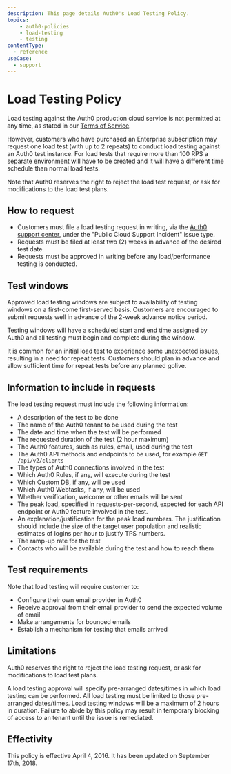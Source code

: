 ```yaml
---
description: This page details Auth0's Load Testing Policy.
topics:
    - auth0-policies
    - load-testing
    - testing
contentType:
  - reference
useCase:
  - support
---
```


# Load Testing Policy

Load testing against the Auth0 production cloud service is not permitted at any time, as stated in our [Terms of Service](https://auth0.com/terms).

However, customers who have purchased an Enterprise subscription may request one load test (with up to 2 repeats) to conduct load testing against an Auth0 test instance. For load tests that require more than 100 RPS a separate environment will have to be created and it will have a different time schedule than normal load tests.

Note that Auth0 reserves the right to reject the load test request, or ask for modifications to the load test plans.
## How to request

* Customers must file a load testing request in writing, via the [Auth0 support center](${env.DOMAIN_URL_SUPPORT}), under the "Public Cloud Support Incident" issue type.
* Requests must be filed at least two (2) weeks in advance of the desired test date.
* Requests must be approved in writing before any load/performance testing is conducted.

## Test windows
Approved load testing windows are subject to availability of testing windows on a first-come first-served basis. Customers are encouraged to submit requests well in advance of the 2-week advance notice period.

Testing windows will have a scheduled start and end time assigned by Auth0 and all testing must begin and complete during the window.

It is common for an initial load test to experience some unexpected issues, resulting in a need for repeat tests.  Customers should plan in advance and allow sufficient time for repeat tests before any planned golive.

## Information to include in requests
The load testing request must include the following information:

* A description of the test to be done
* The name of the Auth0 tenant to be used during the test
* The date and time when the test will be performed
* The requested duration of the test (2 hour maximum)
* The Auth0 features, such as rules, email, used during the test
* The Auth0 API methods and endpoints to be used, for example `GET /api/v2/clients`
* The types of Auth0 connections involved in the test
* Which Auth0 Rules, if any, will execute during the test
* Which Custom DB, if any, will be used
* Which Auth0 Webtasks, if any, will be used
* Whether verification, welcome or other emails will be sent
* The peak load, specified in requests-per-second, expected for each API endpoint or Auth0 feature involved in the test.
* An explanation/justification for the peak load numbers.  The justification should include the size of the target user population and realistic estimates of logins per hour to justify TPS numbers.
* The ramp-up rate for the test
* Contacts who will be available during the test and how to reach them

## Test requirements
Note that load testing will require customer to:

* Configure their own email provider in Auth0
* Receive approval from their email provider to send the expected volume of email
* Make arrangements for bounced emails
* Establish a mechanism for testing that emails arrived

## Limitations
Auth0 reserves the right to reject the load testing request, or ask for modifications to load test plans.

A load testing approval will specify pre-arranged dates/times in which load testing can be performed.  All load testing must be limited to those pre-arranged dates/times. Load testing windows will be a maximum of 2 hours in duration. Failure to abide by this policy may result in temporary blocking of access to an tenant until the issue is remediated.

## Effectivity
This policy is effective April 4, 2016. It has been updated on September 17th, 2018.
